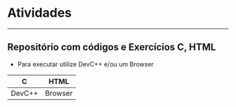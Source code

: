 # Atividades
---
##  Repositório com códigos e Exercícios C, HTML
- Para executar utilize DevC++ e/ou um Browser


|C|HTML|
|-|-|
|DevC++|Browser|
